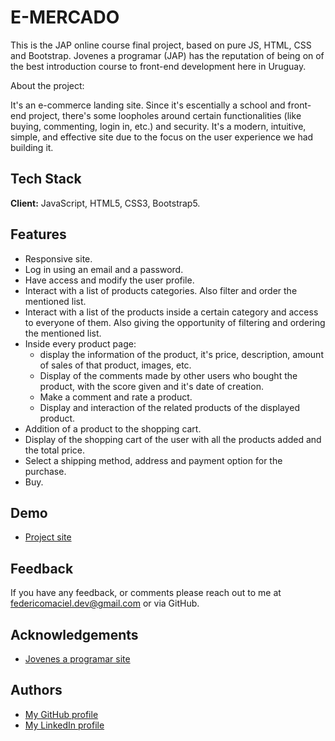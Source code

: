 
# E-MERCADO

This is the JAP online course final project, based on pure JS, HTML, CSS and Bootstrap.
Jovenes a programar (JAP) has the reputation of being on of the best introduction course to front-end development here in Uruguay.

About the project: 

It's an e-commerce landing site. Since it's escentially a school and front-end project, there's some loopholes around 
certain functionalities (like buying, commenting, login in, etc.) and security.
It's a modern, intuitive, simple, and effective site due to the 
focus on the user experience we had building it.



## Tech Stack

**Client:** JavaScript, HTML5, CSS3, Bootstrap5.


## Features

- Responsive site.
- Log in using an email and a password.
- Have access and modify the user profile.
- Interact with a list of products categories. Also filter and order the mentioned list.
- Interact with a list of the products inside a certain category and access to everyone of them. Also giving the opportunity of filtering and ordering the mentioned list.
- Inside every product page:
    - display the information of the product, it's price, description, amount of sales of that product, images, etc.
    - Display of the comments made by other users who bought the product, with the score given and it's date of creation.
    - Make a comment and rate a product.
    - Display and interaction of the related products of the displayed product.
- Addition of a product to the shopping cart.
- Display of the shopping cart of the user with all the products added and the total price.
- Select a shipping method, address and payment option for the purchase.
- Buy.

## Demo

 - [Project site](https://macielfede.github.io)


## Feedback

If you have any feedback, or comments please reach out to me at federicomaciel.dev@gmail.com or via GitHub.


## Acknowledgements

 - [Jovenes a programar site](https://jovenesaprogramar.edu.uy)
## Authors

- [My GitHub profile](https://github.com/MacielFede)
- [My LinkedIn profile](https://uy.linkedin.com/in/federico-maciel?trk=people-guest_people_search-card)
